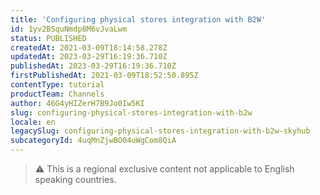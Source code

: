 ```yaml
---
title: 'Configuring physical stores integration with B2W'
id: 1yv2BSquNmdp8M6vJvaLwm
status: PUBLISHED
createdAt: 2021-03-09T18:14:58.278Z
updatedAt: 2023-03-29T16:19:36.710Z
publishedAt: 2023-03-29T16:19:36.710Z
firstPublishedAt: 2021-03-09T18:52:50.895Z
contentType: tutorial
productTeam: Channels
author: 46G4yHIZerH7B9Jo0Iw5KI
slug: configuring-physical-stores-integration-with-b2w
locale: en
legacySlug: configuring-physical-stores-integration-with-b2w-skyhub
subcategoryId: 4uqMnZjwBO04uWgCom8QiA
---
```


>⚠️ This is a regional exclusive content not applicable to 
> English speaking countries.

